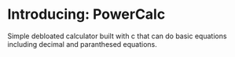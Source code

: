 # Introducing: PowerCalc
Simple debloated calculator built with c that can do basic equations including decimal and paranthesed equations.
